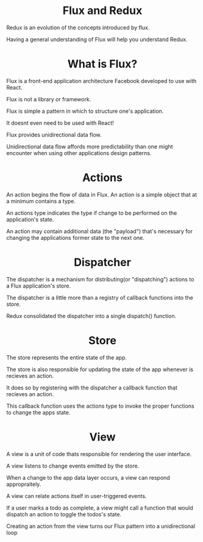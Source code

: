 <h1 align='center'>
Flux and Redux
</h1>

Redux is an evolution of the concepts introduced by flux.

Having a general understanding of Flux will help you understand Redux.

<h1 align='center'>
What is Flux?
</h1>

Flux is a front-end application architecture Facebook developed to use with React.

Flux is not a library or framework.

Flux is simple a pattern in which to structure one's application.

It doesnt even need to be used with React!

Flux provides unidirectional data flow.

Unidirectional data flow affords more predictability than one might encounter when using other applications design patterns.

<h1 align='center'>
Actions
</h1>

An action begins the flow of data in Flux. An action is a simple object that at a minimum contains a type.

An actions type indicates the type if change to be performed on the application's state.

An action may contain additional data (the "payload") that's necessary for changing the applications former state to the next one.

<h1 align='center'>
Dispatcher
</h1>

The dispatcher is a mechanism for distributing(or "dispatching") actions to a Flux application's store.

The dispatcher is a little more than a registry of callback functions into the store.

Redux consolidated the dispatcher into a single dispatch() function.

<h1 align='center'>
Store
</h1>

The store represents the entire state of the app.

The store is also responsible for updating the state of the app whenever is recieves an action.

It does so by registering with the dispatcher a callback function that recieves an action.

This callback function uses the actions type to invoke the proper functions to change the apps state.

<h1 align='center'>
View
</h1>

A view is a unit of code thats responsible for rendering the user interface.

A view listens to change events emitted by the store.

When a change to the app data layer occurs, a view can respond appropraitely.

A view can relate actions itself in user-triggered events.

If a user marks a todo as complete, a view might call a function that would dispatch an action to toggle the todos's state.

Creating an action from the view turns our Flux pattern into a unidirectional loop







